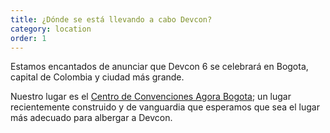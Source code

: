 ```yaml
---
title: ¿Dónde se está llevando a cabo Devcon?
category: location
order: 1
---
```


Estamos encantados de anunciar que Devcon 6 se celebrará en Bogota, capital de Colombia y ciudad más grande.

Nuestro lugar es el [Centro de Convenciones Agora Bogota](https://goo.gl/maps/Ee3dz2XbQfbNKeR36); un lugar recientemente construido y de vanguardia que esperamos que sea el lugar más adecuado para albergar a Devcon.
